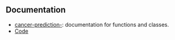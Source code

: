 ## Documentation
- [cancer-prediction-<suffix>](cancer-prediction-swm35/config.md): documentation for functions and classes.
- [Code](https://github.com/swm35/cancer-prediction-swm35)
